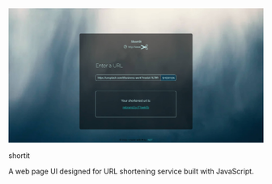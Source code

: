 <img src="screenshot.jpg" />

shortit

A web page UI designed for URL shortening service built with JavaScript.
